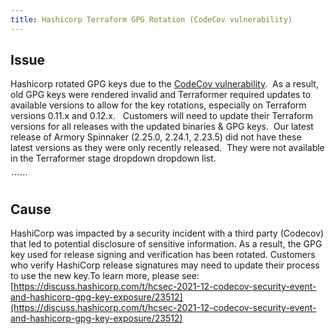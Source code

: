 ```yaml
---
title: Hashicorp Terraform GPG Rotation (CodeCov vulnerability)
---
```


## Issue


Hashicorp rotated GPG keys due to the [CodeCov vulnerability](https://discuss.hashicorp.com/t/hcsec-2021-12-codecov-security-event-and-hashicorp-gpg-key-exposure/23512).  As a result, old GPG keys were rendered invalid and Terraformer required updates to available versions to allow for the key rotations, especially on Terraform versions 0.11.x and 0.12.x.  
Customers will need to update their Terraform versions for all releases with the updated binaries & GPG keys.  Our latest release of Armory Spinnaker (2.25.0, 2.24.1, 2.23.5) did not have these latest versions as they were only recently released.  They were not available in the Terraformer stage dropdown dropdown list.



*``````*


## Cause
HashiCorp was impacted by a security incident with a third party (Codecov) that led to potential disclosure of sensitive information. As a result, the GPG key used for release signing and verification has been rotated. Customers who verify HashiCorp release signatures may need to update their process to use the new key.To learn more, please see:[https://discuss.hashicorp.com/t/hcsec-2021-12-codecov-security-event-and-hashicorp-gpg-key-exposure/23512](https://discuss.hashicorp.com/t/hcsec-2021-12-codecov-security-event-and-hashicorp-gpg-key-exposure/23512)

